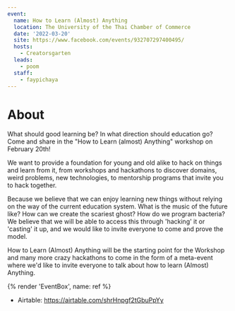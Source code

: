 ```yaml
---
event:
  name: How to Learn (Almost) Anything
  location: The University of the Thai Chamber of Commerce
  date: '2022-03-20'
  site: https://www.facebook.com/events/932707297400495/
  hosts:
    - Creatorsgarten
  leads:
    - poom
  staff:
    - faypichaya
---
```


# About

What should good learning be? In what direction should education go? Come and share in the "How to Learn (almost) Anything" workshop on February 20th!

We want to provide a foundation for young and old alike to hack on things and learn from it, from workshops and hackathons to discover domains, weird problems, new technologies, to mentorship programs that invite you to hack together.

Because we believe that we can enjoy learning new things without relying on the way of the current education system. What is the music of the future like? How can we create the scariest ghost? How do we program bacteria? We believe that we will be able to access this through 'hacking' it or 'casting' it up, and we would like to invite everyone to come and prove the model.

How to Learn (Almost) Anything will be the starting point for the Workshop and many more crazy hackathons to come in the form of a meta-event where we'd like to invite everyone to talk about how to learn (Almost) Anything.

{% render 'EventBox', name: ref %}

- Airtable: https://airtable.com/shrHnpgf2tGbuPpYy

